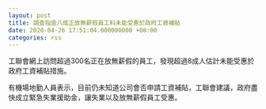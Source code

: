 ```yaml
---
layout: post
title: 調查指逾八成正放無薪假員工料未能受惠於政府工資補貼
date: 2020-04-26 17:51:04.000000000 +08:00
categories: rss
---
```


工聯會網上訪問超過300名正在放無薪假的員工，發現超過8成人估計未能受惠於政府工資補貼措施。

有機場地勤人員表示，目前仍未知道公司會否申請工資補貼，工聯會建議，政府盡快成立緊急失業援助金，讓失業以及放無薪假員工受惠。
